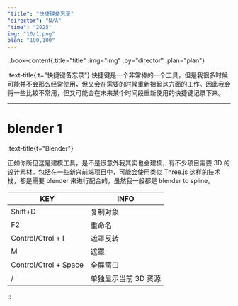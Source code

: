 ```yaml
---
"title": "快捷键备忘录"
"director": "N/A"
"time": "2025"
img: "10/1.png"
plan: "100,100"
---
```


::book-content{:title="title" :img="img" :by="director" :plan="plan"}

:text-title{:t="快捷键备忘录"}
快捷键是一个非常棒的一个工具，但是我很多时候可能并不会那么经常使用，但又会在需要的时候重新拾起这方面的工作。因此我会将一些比较不常用，但又可能会在未来某个时间段重新使用的快捷键记录下来。

---

# blender 1
:text-title{t="Blender"}

正如你所见这是建模工具，是不是很意外我其实也会建模，有不少项目需要 3D 的设计素材。包括在一些新兴前端项目中，可能会使用类似 Three.js 这样的技术栈，都是需要 blender 来进行配合的，虽然我一般都是 blender to spline。

| KEY | INFO |
| --- | --- |
| Shift+D | 复制对象 |
| F2 | 重命名 | 
| Control/Ctrol + I | 遮罩反转 |
| M | 遮罩 |
| Control/Ctrol + Space | 全屏窗口 |
| / | 单独显示当前 3D 资源 |

::
